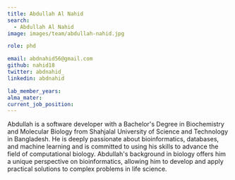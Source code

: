 ```yaml
---
title: Abdullah Al Nahid
search:
  - Abdullah Al Nahid
image: images/team/abdullah-nahid.jpg

role: phd

email: abdnahid56@gmail.com
github: nahid18
twitter: abdnahid_
linkedin: abdnahid

lab_member_years: 
alma_mater: 
current_job_position: 
---
```


Abdullah is a software developer with a Bachelor's Degree in Biochemistry and Molecular Biology from Shahjalal University of Science and Technology in Bangladesh. He is deeply passionate about bioinformatics, databases, and machine learning and is committed to using his skills to advance the field of computational biology. Abdullah's background in biology offers him a unique perspective on bioinformatics, allowing him to develop and apply practical solutions to complex problems in life science.
